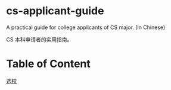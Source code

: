 # cs-applicant-guide

A practical guide for college applicants of CS major. (In Chinese)

CS 本科申请者的实用指南。

# Table of Content

[选校](https://github.com/yhylord/cs-applicant-guide/blob/master/school_selection.md)